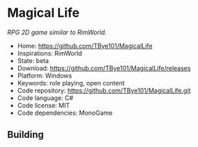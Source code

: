 # Magical Life

_RPG 2D game similar to RimWorld._

- Home: https://github.com/TBye101/MagicalLife
- Inspirations: RimWorld
- State: beta
- Download: https://github.com/TBye101/MagicalLife/releases
- Platform: Windows
- Keywords: role playing, open content
- Code repository: https://github.com/TBye101/MagicalLife.git
- Code language: C#
- Code license: MIT
- Code dependencies: MonoGame

## Building
